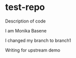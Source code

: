 # test-repo
Description of code

I am Monika Basene

I changed my branch to branch1  

Writing for upstream demo
